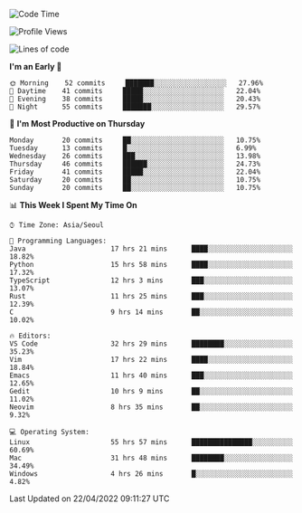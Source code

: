 <!--START_SECTION:waka-->
![Code Time](http://img.shields.io/badge/Code%20Time-239%20hrs%2012%20mins-blue)

![Profile Views](http://img.shields.io/badge/Profile%20Views-2-blue)

![Lines of code](https://img.shields.io/badge/From%20Hello%20World%20I%27ve%20Written-1%20Million%20lines%20of%20code-blue)

**I'm an Early 🐤** 

```text
🌞 Morning    52 commits     ███████░░░░░░░░░░░░░░░░░░   27.96% 
🌆 Daytime    41 commits     █████░░░░░░░░░░░░░░░░░░░░   22.04% 
🌃 Evening    38 commits     █████░░░░░░░░░░░░░░░░░░░░   20.43% 
🌙 Night      55 commits     ███████░░░░░░░░░░░░░░░░░░   29.57%

```
📅 **I'm Most Productive on Thursday** 

```text
Monday       20 commits     ██░░░░░░░░░░░░░░░░░░░░░░░   10.75% 
Tuesday      13 commits     █░░░░░░░░░░░░░░░░░░░░░░░░   6.99% 
Wednesday    26 commits     ███░░░░░░░░░░░░░░░░░░░░░░   13.98% 
Thursday     46 commits     ██████░░░░░░░░░░░░░░░░░░░   24.73% 
Friday       41 commits     █████░░░░░░░░░░░░░░░░░░░░   22.04% 
Saturday     20 commits     ██░░░░░░░░░░░░░░░░░░░░░░░   10.75% 
Sunday       20 commits     ██░░░░░░░░░░░░░░░░░░░░░░░   10.75%

```


📊 **This Week I Spent My Time On** 

```text
⌚︎ Time Zone: Asia/Seoul

💬 Programming Languages: 
Java                     17 hrs 21 mins      ████░░░░░░░░░░░░░░░░░░░░░   18.82% 
Python                   15 hrs 58 mins      ████░░░░░░░░░░░░░░░░░░░░░   17.32% 
TypeScript               12 hrs 3 mins       ███░░░░░░░░░░░░░░░░░░░░░░   13.07% 
Rust                     11 hrs 25 mins      ███░░░░░░░░░░░░░░░░░░░░░░   12.39% 
C                        9 hrs 14 mins       ██░░░░░░░░░░░░░░░░░░░░░░░   10.02%

🔥 Editors: 
VS Code                  32 hrs 29 mins      ████████░░░░░░░░░░░░░░░░░   35.23% 
Vim                      17 hrs 22 mins      ████░░░░░░░░░░░░░░░░░░░░░   18.84% 
Emacs                    11 hrs 40 mins      ███░░░░░░░░░░░░░░░░░░░░░░   12.65% 
Gedit                    10 hrs 9 mins       ██░░░░░░░░░░░░░░░░░░░░░░░   11.02% 
Neovim                   8 hrs 35 mins       ██░░░░░░░░░░░░░░░░░░░░░░░   9.32%

💻 Operating System: 
Linux                    55 hrs 57 mins      ███████████████░░░░░░░░░░   60.69% 
Mac                      31 hrs 48 mins      ████████░░░░░░░░░░░░░░░░░   34.49% 
Windows                  4 hrs 26 mins       █░░░░░░░░░░░░░░░░░░░░░░░░   4.82%

```


 Last Updated on 22/04/2022 09:11:27 UTC
<!--END_SECTION:waka-->
